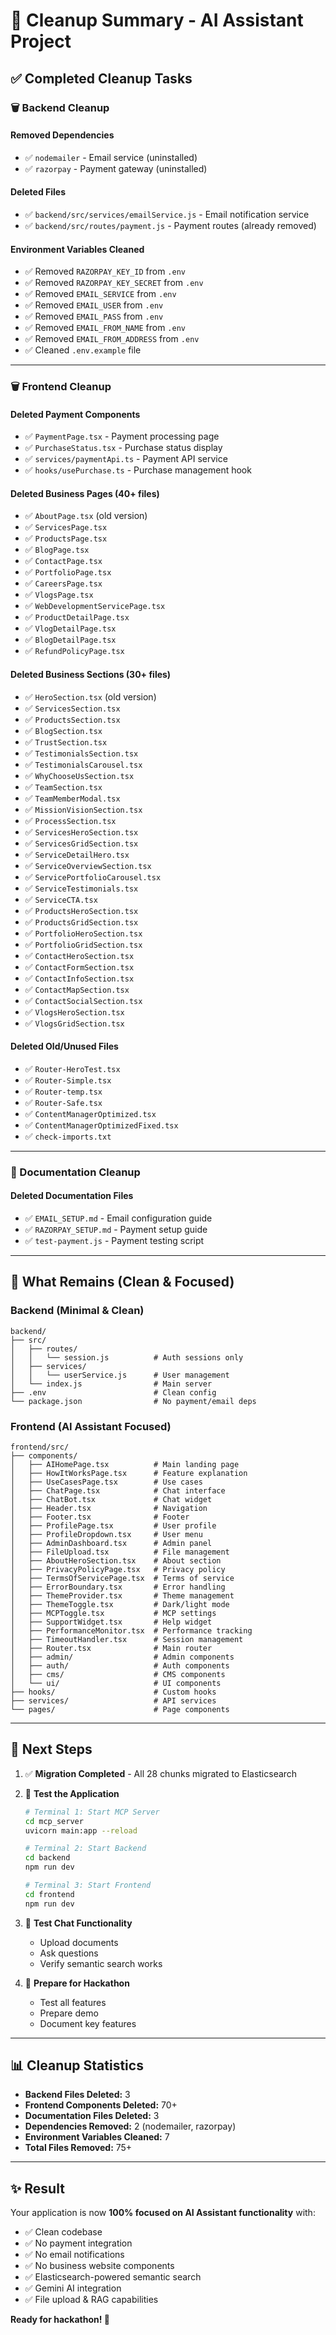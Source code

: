 # 🧹 Cleanup Summary - AI Assistant Project

## ✅ Completed Cleanup Tasks

### 🗑️ Backend Cleanup

#### Removed Dependencies
- ✅ `nodemailer` - Email service (uninstalled)
- ✅ `razorpay` - Payment gateway (uninstalled)

#### Deleted Files
- ✅ `backend/src/services/emailService.js` - Email notification service
- ✅ `backend/src/routes/payment.js` - Payment routes (already removed)

#### Environment Variables Cleaned
- ✅ Removed `RAZORPAY_KEY_ID` from `.env`
- ✅ Removed `RAZORPAY_KEY_SECRET` from `.env`
- ✅ Removed `EMAIL_SERVICE` from `.env`
- ✅ Removed `EMAIL_USER` from `.env`
- ✅ Removed `EMAIL_PASS` from `.env`
- ✅ Removed `EMAIL_FROM_NAME` from `.env`
- ✅ Removed `EMAIL_FROM_ADDRESS` from `.env`
- ✅ Cleaned `.env.example` file

---

### 🗑️ Frontend Cleanup

#### Deleted Payment Components
- ✅ `PaymentPage.tsx` - Payment processing page
- ✅ `PurchaseStatus.tsx` - Purchase status display
- ✅ `services/paymentApi.ts` - Payment API service
- ✅ `hooks/usePurchase.ts` - Purchase management hook

#### Deleted Business Pages (40+ files)
- ✅ `AboutPage.tsx` (old version)
- ✅ `ServicesPage.tsx`
- ✅ `ProductsPage.tsx`
- ✅ `BlogPage.tsx`
- ✅ `ContactPage.tsx`
- ✅ `PortfolioPage.tsx`
- ✅ `CareersPage.tsx`
- ✅ `VlogsPage.tsx`
- ✅ `WebDevelopmentServicePage.tsx`
- ✅ `ProductDetailPage.tsx`
- ✅ `VlogDetailPage.tsx`
- ✅ `BlogDetailPage.tsx`
- ✅ `RefundPolicyPage.tsx`

#### Deleted Business Sections (30+ files)
- ✅ `HeroSection.tsx` (old version)
- ✅ `ServicesSection.tsx`
- ✅ `ProductsSection.tsx`
- ✅ `BlogSection.tsx`
- ✅ `TrustSection.tsx`
- ✅ `TestimonialsSection.tsx`
- ✅ `TestimonialsCarousel.tsx`
- ✅ `WhyChooseUsSection.tsx`
- ✅ `TeamSection.tsx`
- ✅ `TeamMemberModal.tsx`
- ✅ `MissionVisionSection.tsx`
- ✅ `ProcessSection.tsx`
- ✅ `ServicesHeroSection.tsx`
- ✅ `ServicesGridSection.tsx`
- ✅ `ServiceDetailHero.tsx`
- ✅ `ServiceOverviewSection.tsx`
- ✅ `ServicePortfolioCarousel.tsx`
- ✅ `ServiceTestimonials.tsx`
- ✅ `ServiceCTA.tsx`
- ✅ `ProductsHeroSection.tsx`
- ✅ `ProductsGridSection.tsx`
- ✅ `PortfolioHeroSection.tsx`
- ✅ `PortfolioGridSection.tsx`
- ✅ `ContactHeroSection.tsx`
- ✅ `ContactFormSection.tsx`
- ✅ `ContactInfoSection.tsx`
- ✅ `ContactMapSection.tsx`
- ✅ `ContactSocialSection.tsx`
- ✅ `VlogsHeroSection.tsx`
- ✅ `VlogsGridSection.tsx`

#### Deleted Old/Unused Files
- ✅ `Router-HeroTest.tsx`
- ✅ `Router-Simple.tsx`
- ✅ `Router-temp.tsx`
- ✅ `Router-Safe.tsx`
- ✅ `ContentManagerOptimized.tsx`
- ✅ `ContentManagerOptimizedFixed.tsx`
- ✅ `check-imports.txt`

---

### 📄 Documentation Cleanup

#### Deleted Documentation Files
- ✅ `EMAIL_SETUP.md` - Email configuration guide
- ✅ `RAZORPAY_SETUP.md` - Payment setup guide
- ✅ `test-payment.js` - Payment testing script

---

## 🎯 What Remains (Clean & Focused)

### Backend (Minimal & Clean)
```
backend/
├── src/
│   ├── routes/
│   │   └── session.js          # Auth sessions only
│   ├── services/
│   │   └── userService.js      # User management
│   └── index.js                # Main server
├── .env                        # Clean config
└── package.json                # No payment/email deps
```

### Frontend (AI Assistant Focused)
```
frontend/src/
├── components/
│   ├── AIHomePage.tsx          # Main landing page
│   ├── HowItWorksPage.tsx      # Feature explanation
│   ├── UseCasesPage.tsx        # Use cases
│   ├── ChatPage.tsx            # Chat interface
│   ├── ChatBot.tsx             # Chat widget
│   ├── Header.tsx              # Navigation
│   ├── Footer.tsx              # Footer
│   ├── ProfilePage.tsx         # User profile
│   ├── ProfileDropdown.tsx     # User menu
│   ├── AdminDashboard.tsx      # Admin panel
│   ├── FileUpload.tsx          # File management
│   ├── AboutHeroSection.tsx    # About section
│   ├── PrivacyPolicyPage.tsx   # Privacy policy
│   ├── TermsOfServicePage.tsx  # Terms of service
│   ├── ErrorBoundary.tsx       # Error handling
│   ├── ThemeProvider.tsx       # Theme management
│   ├── ThemeToggle.tsx         # Dark/light mode
│   ├── MCPToggle.tsx           # MCP settings
│   ├── SupportWidget.tsx       # Help widget
│   ├── PerformanceMonitor.tsx  # Performance tracking
│   ├── TimeoutHandler.tsx      # Session management
│   ├── Router.tsx              # Main router
│   ├── admin/                  # Admin components
│   ├── auth/                   # Auth components
│   ├── cms/                    # CMS components
│   └── ui/                     # UI components
├── hooks/                      # Custom hooks
├── services/                   # API services
└── pages/                      # Page components
```

---

## 🚀 Next Steps

1. ✅ **Migration Completed** - All 28 chunks migrated to Elasticsearch
2. 🔄 **Test the Application**
   ```bash
   # Terminal 1: Start MCP Server
   cd mcp_server
   uvicorn main:app --reload

   # Terminal 2: Start Backend
   cd backend
   npm run dev

   # Terminal 3: Start Frontend
   cd frontend
   npm run dev
   ```

3. 🧪 **Test Chat Functionality**
   - Upload documents
   - Ask questions
   - Verify semantic search works

4. 🎯 **Prepare for Hackathon**
   - Test all features
   - Prepare demo
   - Document key features

---

## 📊 Cleanup Statistics

- **Backend Files Deleted:** 3
- **Frontend Components Deleted:** 70+
- **Documentation Files Deleted:** 3
- **Dependencies Removed:** 2 (nodemailer, razorpay)
- **Environment Variables Cleaned:** 7
- **Total Files Removed:** 75+

---

## ✨ Result

Your application is now **100% focused on AI Assistant functionality** with:
- ✅ Clean codebase
- ✅ No payment integration
- ✅ No email notifications
- ✅ No business website components
- ✅ Elasticsearch-powered semantic search
- ✅ Gemini AI integration
- ✅ File upload & RAG capabilities

**Ready for hackathon! 🎉**
